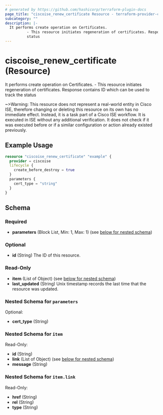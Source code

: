 ```yaml
---
# generated by https://github.com/hashicorp/terraform-plugin-docs
page_title: "ciscoise_renew_certificate Resource - terraform-provider-ciscoise"
subcategory: ""
description: |-
  It performs create operation on Certificates.
          - This resource initiates regeneration of certificates. Response contains ID which can be used to track the
          status
---
```


# ciscoise_renew_certificate (Resource)

It performs create operation on Certificates.
		- This resource initiates regeneration of certificates. Response contains ID which can be used to track the
		status

~>Warning: This resource does not represent a real-world entity in Cisco ISE, therefore changing or deleting this resource on its own has no immediate effect. Instead, it is a task part of a Cisco ISE workflow. It is executed in ISE without any additional verification. It does not check if it was executed before or if a similar configuration or action already existed previously.

## Example Usage

```terraform
resource "ciscoise_renew_certificate" "example" {
  provider = ciscoise
  lifecycle {
    create_before_destroy = true
  }
  parameters {
    cert_type = "string"
  }
}
```

<!-- schema generated by tfplugindocs -->
## Schema

### Required

- **parameters** (Block List, Min: 1, Max: 1) (see [below for nested schema](#nestedblock--parameters))

### Optional

- **id** (String) The ID of this resource.

### Read-Only

- **item** (List of Object) (see [below for nested schema](#nestedatt--item))
- **last_updated** (String) Unix timestamp records the last time that the resource was updated.

<a id="nestedblock--parameters"></a>
### Nested Schema for `parameters`

Optional:

- **cert_type** (String)


<a id="nestedatt--item"></a>
### Nested Schema for `item`

Read-Only:

- **id** (String)
- **link** (List of Object) (see [below for nested schema](#nestedobjatt--item--link))
- **message** (String)

<a id="nestedobjatt--item--link"></a>
### Nested Schema for `item.link`

Read-Only:

- **href** (String)
- **rel** (String)
- **type** (String)


